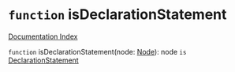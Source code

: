 # `function` isDeclarationStatement

[Documentation Index](../README.md)

`function` isDeclarationStatement(node: [Node](../interface.Node/README.md)): node `is` [DeclarationStatement](../interface.DeclarationStatement/README.md)

